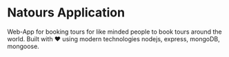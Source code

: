 # Natours Application

Web-App for booking tours for like minded people to book tours around the world.
Built with ❤️ using modern technologies nodejs, express, mongoDB, mongoose.
